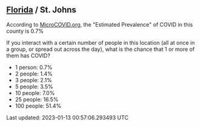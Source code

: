 
## [Florida](/united-states/florida) / St. Johns

According to [MicroCOVID.org](http://microcovid.org),
the "Estimated Prevalence" of COVID in this county is 0.7%

If you interact with a certain number of people in this location
(all at once in a group, or spread out across the day), what is the chance that
1 or more of them has COVID?

- 1 person: 0.7%
- 2 people: 1.4%
- 3 people: 2.1%
- 5 people: 3.5%
- 10 people: 7.0%
- 25 people: 16.5%
- 100 people: 51.4%

Last updated: 2023-01-13 00:57:06.293493 UTC
